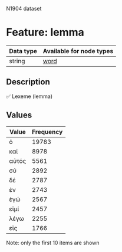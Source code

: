 <p>N1904 dataset</p>

<h1>Feature: lemma</h1>

<table>
<thead>
<tr>
  <th>Data type</th>
  <th>Available for node types</th>
</tr>
</thead>
<tbody>
<tr>
  <td>string</td>
  <td><A HREF="featurebynodetype.md#word">word</A></td>
</tr>
</tbody>
</table>

<h2>Description</h2>

<p>✅ Lexeme (lemma)</p>

<h2>Values</h2>

<table>
<thead>
<tr>
  <th>Value</th>
  <th>Frequency</th>
</tr>
</thead>
<tbody>
<tr>
  <td>ὁ</td>
  <td>19783</td>
</tr>
<tr>
  <td>καί</td>
  <td>8978</td>
</tr>
<tr>
  <td>αὐτός</td>
  <td>5561</td>
</tr>
<tr>
  <td>σύ</td>
  <td>2892</td>
</tr>
<tr>
  <td>δέ</td>
  <td>2787</td>
</tr>
<tr>
  <td>ἐν</td>
  <td>2743</td>
</tr>
<tr>
  <td>ἐγώ</td>
  <td>2567</td>
</tr>
<tr>
  <td>εἰμί</td>
  <td>2457</td>
</tr>
<tr>
  <td>λέγω</td>
  <td>2255</td>
</tr>
<tr>
  <td>εἰς</td>
  <td>1766</td>
</tr>
</tbody>
</table>

<p>Note: only the first 10 items are shown</p>

